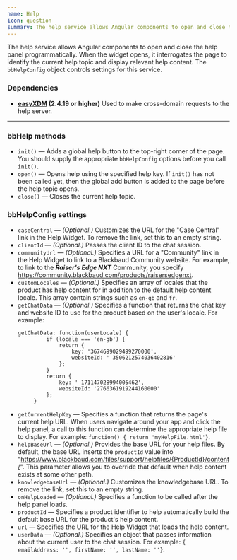 ```yaml
---
name: Help
icon: question
summary: The help service allows Angular components to open and close the help panel programmatically.
---
```


The help service allows Angular components to open and close the help panel programmatically. When the widget opens, it interrogates the page to identify the current help topic and display relevant help content. The `bbHelpConfig` object controls settings for this service.

 ### Dependencies ###

 - **[easyXDM](http://easyxdm.net/wp/) (2.4.19 or higher)** Used to make cross-domain requests to the help server.

---

### bbHelp methods ###
- `init()` &mdash; Adds a global help button to the top-right corner of the page. You should supply the appropriate `bbHelpConfig` options before you call `init()`.
- `open()` &mdash; Opens help using the specified help key. If `init()` has not been called yet, then the global add button is added to the page before the help topic opens.
- `close()` &mdash; Closes the current help topic.

### bbHelpConfig settings ###
- `caseCentral` &mdash; *(Optional.)* Customizes the URL for the "Case Central" link in the Help Widget. To remove the link, set this to an empty string.
- `clientId` &mdash; *(Optional.)* Passes the client ID to the chat session.
- `communityUrl` &mdash; *(Optional.)* Specifies a URL for a "Community" link in the Help Widget to link to a Blackbaud Community website. For example, to link to the ***Raiser's Edge NXT*** Community, you specify <a href="https://community.blackbaud.com/products/raisersedgenxt" target="_blank">https://community.blackbaud.com/products/raisersedgenxt</a>.
- `customLocales` &mdash; *(Optional.)* Specifies an array of locales that the product has help content for in addition to the default help content locale. This array contain strings such as `en-gb` and `fr`.
- `getChatData` &mdash; *(Optional.)* Specifies a function that returns the chat key and website ID to use for the product based on the user's locale. For example:
   ```
   getChatData: function(userLocale) {
            if (locale === 'en-gb') {
                return {
                    key: '3674699029499270000',
                    websiteId: ' 3506212574036402816'
                };
            }
            return {
                key: ' 171147028994005462',
                websiteId: '2766361919244160000'
            };
        }
    ```
- `getCurrentHelpKey` &mdash; Specifies a function that returns the page's current help URL. When users navigate around your app and click the help panel, a call to this function can determine the appropriate help file to display. For example: `function() { return 'myHelpFile.html'}`.
- `helpBaseUrl` &mdash; *(Optional.)* Provides the base URL for your help files. By default, the base URL inserts the `productId` value into "https://www.blackbaud.com/files/support/helpfiles/{ProductId}/content/". This parameter allows you to override that default when help content exists at some other path.
- `knowledgebaseUrl` &mdash; *(Optional.)* Customizes the knowledgebase URL. To remove the link, set this to an empty string.
- `onHelpLoaded` &mdash; *(Optional.)* Specifies a function to be called after the help panel loads.
- `productId` &mdash; Specifies a product identifier to help automatically build the default base URL for the product's help content.
- `url` &mdash; Specifies the URL for the Help Widget that loads the help content.
- `userData` &mdash; *(Optional.)* Specifies an object that passes information about the current user to the chat session. For example: `{ emailAddress: '', firstName: '', lastName: ''}`.